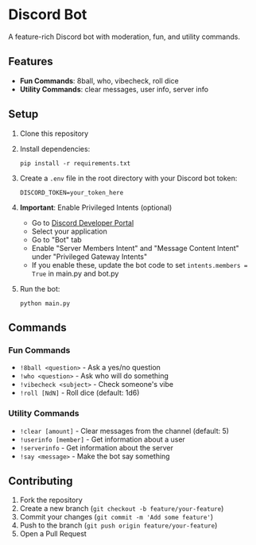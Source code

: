 # Discord Bot

A feature-rich Discord bot with moderation, fun, and utility commands.

## Features

- **Fun Commands**: 8ball, who, vibecheck, roll dice
- **Utility Commands**: clear messages, user info, server info

## Setup

1. Clone this repository
2. Install dependencies:
   ```
   pip install -r requirements.txt
   ```
3. Create a `.env` file in the root directory with your Discord bot token:
   ```
   DISCORD_TOKEN=your_token_here
   ```
4. **Important**: Enable Privileged Intents (optional)
   - Go to [Discord Developer Portal](https://discord.com/developers/applications/)
   - Select your application
   - Go to "Bot" tab
   - Enable "Server Members Intent" and "Message Content Intent" under "Privileged Gateway Intents"
   - If you enable these, update the bot code to set `intents.members = True` in main.py and bot.py
   
5. Run the bot:
   ```
   python main.py
   ```

## Commands

### Fun Commands
- `!8ball <question>` - Ask a yes/no question
- `!who <question>` - Ask who will do something
- `!vibecheck <subject>` - Check someone's vibe
- `!roll [NdN]` - Roll dice (default: 1d6)

### Utility Commands
- `!clear [amount]` - Clear messages from the channel (default: 5)
- `!userinfo [member]` - Get information about a user
- `!serverinfo` - Get information about the server
- `!say <message>` - Make the bot say something

## Contributing

1. Fork the repository
2. Create a new branch (`git checkout -b feature/your-feature`)
3. Commit your changes (`git commit -m 'Add some feature'`)
4. Push to the branch (`git push origin feature/your-feature`)
5. Open a Pull Request
